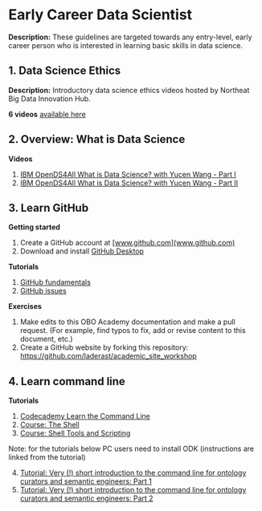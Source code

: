 # Early Career Data Scientist

**Description:** These guidelines are targeted towards any entry-level, early career person who is interested in learning basic skills in data science.

## 1. Data Science Ethics

**Description:** Introductory data science ethics videos hosted by Northeat Big Data Innovation Hub.

**6 videos** [available here](https://nebigdatahub.org/nsdc/nsdc-video-library/#data-ethics)

## 2. Overview: What is Data Science

**Videos**  

1. [IBM OpenDS4All What is Data Science? with Yucen Wang - Part I](https://www.youtube.com/watch?v=BLgjJvPAaqc&list=PLNs9ZO9jGtUBLCoyYNmRqz8FM3aUdJ6xD)  
2. [IBM OpenDS4All What is Data Science? with Yucen Wang - Part II](https://www.youtube.com/watch?v=OderbEVWDDU&list=PLNs9ZO9jGtUBLCoyYNmRqz8FM3aUdJ6xD&index=3)  

## 3. Learn GitHub

**Getting started**

1. Create a GitHub account at [www.github.com](www.github.com)
2. Download and install [GitHub Desktop](https://desktop.github.com/)

**Tutorials**  

1. [GitHub fundamentals](https://oboacademy.github.io/obook/tutorial/github-fundamentals/)
2. [GitHub issues](https://oboacademy.github.io/obook/tutorial/github-issues/)

**Exercises**  

1. Make edits to this OBO Academy documentation and make a pull request. (For example, find typos to fix, add or revise content to this document, etc.)
2. Create a GitHub website by forking this repository: https://github.com/laderast/academic_site_workshop

## 4. Learn command line

**Tutorials**  

1. [Codecademy Learn the Command Line](https://www.codecademy.com/learn/learn-the-command-line)
2. [Course: The Shell](https://missing.csail.mit.edu/2020/course-shell/)
3. [Course: Shell Tools and Scripting](https://missing.csail.mit.edu/2020/shell-tools/)

Note: for the tutorials below PC users need to install ODK (instructions are linked from the tutorial)   

4. [Tutorial: Very (!) short introduction to the command line for ontology curators and semantic engineers: Part 1](https://oboacademy.github.io/obook/tutorial/intro-cli-1/)
5. [Tutorial: Very (!) short introduction to the command line for ontology curators and semantic engineers: Part 2](https://oboacademy.github.io/obook/tutorial/intro-cli-2/)
